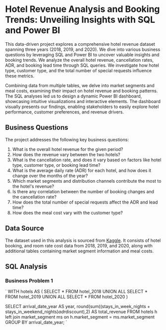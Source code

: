 # Hotel Revenue Analysis and Booking Trends: Unveiling Insights with SQL and Power BI
This data-driven project explores a comprehensive hotel revenue dataset spanning three years (2018, 2019, and 2020). We dive into various business questions by leveraging SQL and Power BI to uncover valuable insights and booking trends. We analyze the overall hotel revenue, cancellation rates, ADR, and booking lead time through SQL queries. We investigate how hotel type, customer type, and the total number of special requests influence these metrics.

Combining data from multiple tables, we delve into market segments and meal costs, examining their impact on hotel revenue and booking patterns. The SQL analyses led us to design a dynamic Power BI dashboard, showcasing intuitive visualizations and interactive elements. The dashboard visually presents our findings, enabling stakeholders to easily explore hotel performance, customer preferences, and revenue drivers.

## Business Questions
The project addresses the following key business questions:

1. What is the overall hotel revenue for the given period?
2. How does the revenue vary between the two hotels?
3. What is the cancellation rate, and does it vary based on factors like hotel type, customer type, or booking lead time?
4. What is the average daily rate (ADR) for each hotel, and how does it change over the months of the year?
5. Which market segments and distribution channels contribute the most to the hotel's revenue?
6. Is there any correlation between the number of booking changes and the cancellation rate?
7. How does the total number of special requests affect the ADR and lead time?
8. How does the meal cost vary with the customer type?

## Data Source
The dataset used in this analysis is sourced from [Kaggle](https://www.kaggle.com/datasets/govindkrishnadas/hotel-revenue). It consists of hotel booking, and room rate cost data from 2018, 2019, and 2020, along with additional tables containing market segment information and meal costs.

## SQL Analysis

### Business Problem 1
`
WITH hotels AS (
SELECT * FROM hotel_2018
UNION ALL
SELECT * FROM hotel_2019
UNION ALL
SELECT * FROM hotel_2020
)

SELECT arrival_date_year AS year,
round(sum((stays_in_week_nights + stays_in_weekend_nights)*adr*discount),2) AS total_revenue
FROM hotels h
left join market_segment ms
on h.market_segment = ms.market_segment
GROUP BY arrival_date_year;
`

